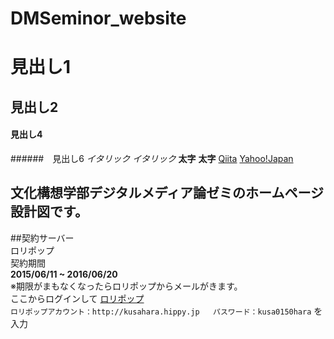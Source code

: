# DMSeminor_website

# 見出し1
## 見出し2
#### 見出し4
######　見出し6
*イタリック*
_イタリック_
**太字**
__太字__
[Qiita](http://qiita.com/)
[Yahoo!Japan](http://www.yahoo.co.jp/)

## 文化構想学部デジタルメディア論ゼミのホームページ設計図です。

##契約サーバー  
ロリポップ  
契約期間  
**2015/06/11 ~ 2016/06/20**  
※期限がまもなくなったらロリポップからメールがきます。  
ここからログインして
[ロリポップ](https://user.lolipop.jp/)  
`ロリポップアカウント：http://kusahara.hippy.jp  
パスワード：kusa0150hara`
を入力
